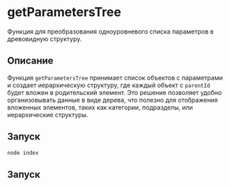 # **getParametersTree**

Функция для преобразования одноуровневого списка параметров в древовидную структуру.

## **Описание**

Функция `getParametersTree` принимает список объектов с параметрами и создает иерархическую структуру, где каждый объект с `parentId` будет вложен в родительский элемент. Это решение позволяет удобно организовывать данные в виде дерева, что полезно для отображения вложенных элементов, таких как категории, подразделы, или иерархические структуры.

## **Запуск**

```javascript
node index
```

## **Запуск**
